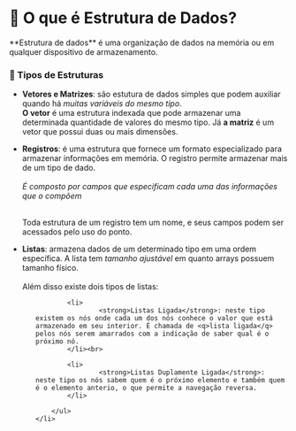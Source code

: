<h1>🎲  O que é Estrutura de Dados?</h1>
**Estrutura de dados** é uma organização de dados na memória ou em qualquer dispositivo de armazenamento.

<h3>🧩 Tipos de Estruturas</h3>
<ul>
<li><strong>Vetores e Matrizes</strong>: são estutura de dados simples que podem auxiliar quando há <i>muitas variáveis do mesmo tipo</i>.
<br><strong>O vetor</strong> é uma estrutura indexada que pode armazenar uma determinada quantidade de valores do mesmo tipo. Já <strong>a matriz</strong> é um vetor que possui duas ou mais dimensões.
</li>
</ul>
<ul>
<li><strong>Registros</strong>: é uma estrutura que fornece um formato especializado para armazenar informações em memória. O registro permite armazenar mais de um tipo de dado.<br><br>
<em>É composto por campos que especificam cada uma das informações que o compõem</em> <br><br>

Toda estrutura de um registro tem um nome, e seus campos podem ser acessados pelo uso do ponto. 
</li>
</ul>
<ul>
	<li>
			<strong>Listas</strong>: armazena dados de um determinado tipo em uma ordem específica. A lista tem <i>tamanho ajustável</i> em quanto arrays possuem tamanho físico.<br><br>
			Além disso existe dois tipos de listas:
		<ul>
		
			<li>
					<strong>Listas Ligada</strong>: neste tipo existem os nós onde cada um dos nós conhece o valor que está armazenado em seu interior. É chamada de <q>lista ligada</q> pelos nós serem amarrados com a indicação de saber qual é o próximo nó.
			</li><br>
			
			<li>
					<strong>Listas Duplamente Ligada</strong>: neste tipo os nós sabem quem é o próximo elemento e também quem é o elemento anterio, o que permite a navegação reversa.
			</li>
			
		</ul>
	</li>
</ul>
